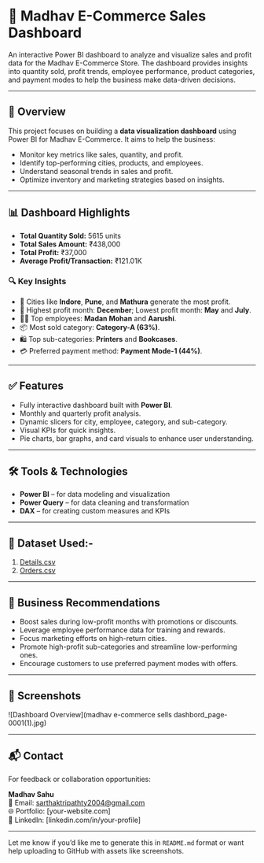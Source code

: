# 🛒 Madhav E-Commerce Sales Dashboard

An interactive Power BI dashboard to analyze and visualize sales and profit data for the Madhav E-Commerce Store. The dashboard provides insights into quantity sold, profit trends, employee performance, product categories, and payment modes to help the business make data-driven decisions.

---

## 📌 Overview

This project focuses on building a **data visualization dashboard** using Power BI for Madhav E-Commerce. It aims to help the business:
- Monitor key metrics like sales, quantity, and profit.
- Identify top-performing cities, products, and employees.
- Understand seasonal trends in sales and profit.
- Optimize inventory and marketing strategies based on insights.

---

## 📊 Dashboard Highlights

- **Total Quantity Sold:** 5615 units  
- **Total Sales Amount:** ₹438,000  
- **Total Profit:** ₹37,000  
- **Average Profit/Transaction:** ₹121.01K  

### 🔍 Key Insights
- 📍 Cities like **Indore**, **Pune**, and **Mathura** generate the most profit.
- 📅 Highest profit month: **December**; Lowest profit month: **May** and **July**.
- 👩‍💼 Top employees: **Madan Mohan** and **Aarushi**.
- 📦 Most sold category: **Category-A (63%)**.
- 🛍️ Top sub-categories: **Printers** and **Bookcases**.
- 💳 Preferred payment method: **Payment Mode-1 (44%)**.

---

## ✅ Features

- Fully interactive dashboard built with **Power BI**.
- Monthly and quarterly profit analysis.
- Dynamic slicers for city, employee, category, and sub-category.
- Visual KPIs for quick insights.
- Pie charts, bar graphs, and card visuals to enhance user understanding.

---

## 🛠️ Tools & Technologies

- **Power BI** – for data modeling and visualization  
- **Power Query** – for data cleaning and transformation  
- **DAX** – for creating custom measures and KPIs

---

## 📁 Dataset Used:-

1. <a href="https://github.com/YourUsername/Madhav-E-Commerce-Sells-Dashboard/blob/main/Datasets/Details.csv">Details.csv</a>
2. <a href="https://github.com/YourUsername/Madhav-E-Commerce-Sells-Dashboard/blob/main/Datasets/Orders.csv">Orders.csv</a>
---

## 🧠 Business Recommendations

- Boost sales during low-profit months with promotions or discounts.
- Leverage employee performance data for training and rewards.
- Focus marketing efforts on high-return cities.
- Promote high-profit sub-categories and streamline low-performing ones.
- Encourage customers to use preferred payment modes with offers.

---

## 📸 Screenshots

![Dashboard Overview](madhav e-commerce sells dashbord_page-0001(1).jpg)

---

## 📬 Contact

For feedback or collaboration opportunities:

**Madhav Sahu**  
📧 Email: sarthaktripathty2004@gmail.com  
🌐 Portfolio: [your-website.com]  
🔗 LinkedIn: [linkedin.com/in/your-profile]

---

Let me know if you’d like me to generate this in `README.md` format or want help uploading to GitHub with assets like screenshots.
